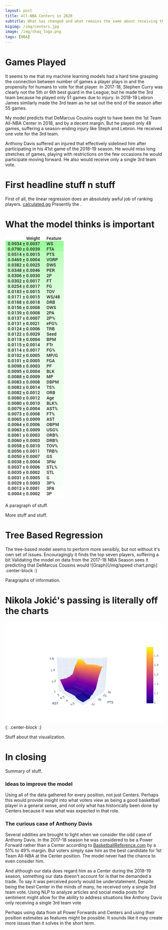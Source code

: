 ```yaml
---
layout: post
title: All-NBA Centers in 2020
subtitle: What has changed and what remains the same about receiving this honor.
bigimg: /img/centers.jpg
image: /img/shaq_logo.png
tags: [NBA]
---
```

# Games Played
It seems to me that my machine learning models had a hard time grasping the connection between number of games a player plays in and the propensity for humans to vote for that player. In 2017-18, Stephen Curry was clearly not the 5th or 6th best guard in the League, but he made the 3rd team because he played only 51 games due to injury. In 2018-19 Lebron James similarly made the 3rd team as he sat out the end of the season after 55 games.

My model predicts that DeMarcus Cousins ought to have been the 1st Team All-NBA Center in 2018, and by a decent margin. But he played only 48 games, suffering a season-ending injury like Steph and Lebron. He received one vote for the 3rd team.

Anthony Davis suffered an injured that effectively sidelined him after participating in his 41st game of the 2018-19 season. He would miss long stretches of games, playing with restrictions on the few occasions he would participate moving forward. He also would receive only a single 3rd team vote.

# First headline stuff n stuff
First of all, the linear regression does an absolutely awful job of ranking players. [calculated.gg](http://calculated.gg/) Presently the .

# What the model thinks is important
![Graph](/img/nba_feature_weights.png)



A paragraph of stuff.  

More stuff and stuff.

# Tree Based Regression
The tree-based model seems to perform more sensibly, but not without it's own set of issues. Encouragingly it finds the top seven players, suffering a bit  Validating the model on data from the 2017-18 NBA Season sees it predicting that DeMarcus Cousins would 
![Graph](/img/speed chart.png){: .center-block :}

Paragraphs of information.

# Nikola Jokić's passing is literally off the charts
![Graph](/img/PTS_AST.png){: .center-block :}

Stuff about that visualization.

# In closing
Summary of stuff.

### Ideas to improve the model

Using all of the data gathered for every position, not just Centers. Perhaps this would provide insight into what voters view as being a good basketball player in a general sense, and not only what has historically been done by Centers because it was what was expected in that role.

### The curious case of Anthony Davis
Several oddities are brought to light when we consider the odd case of Anthony Davis. In the 2017-18 season he was considered to be a Power Forward rather than a Center according to [BasketballReference.com](https://www.basketball-reference.com/players/d/davisan02.html#all_pbp) by a 51% to 49% margin. But voters simply saw him as the best candidate for 1st Team All-NBA at the Center position. The model never had the chance to even consider him.

And although our data does regard him as a Center during the 2018-19 season, something our data doesn't account for is that he demanded a trade. To say it was perceived poorly would be understatement. Despite being the best Center in the minds of many, he received only a single 3rd team vote. Using NLP to analyze articles and social media posts for sentiment might allow for the ability to address situations like Anthony Davis only receiving a single 3rd team vote

Perhaps using data from all Power Forwards and Centers and using their position estimates as features might be possible. It sounds like it may create more issues than it solves in the short term.
